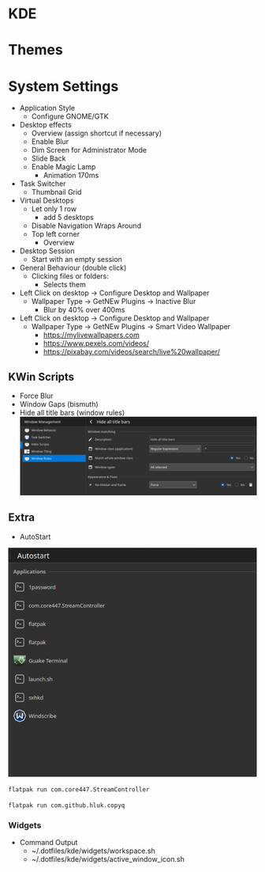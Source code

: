 # KDE

# Themes

# System Settings

- Application Style
  - Configure GNOME/GTK
- Desktop effects
  - Overview (assign shortcut if necessary)
  - Enable Blur
  - Dim Screen for Administrator Mode
  - Slide Back
  - Enable Magic Lamp
    - Animation 170ms
  <!-- - Enable Wobby Windows -->
    <!-- - Uncheck Wobbly when resizing. -->
- Task Switcher
  - Thumbnail Grid
- Virtual Desktops
  - Let only 1 row
    - add 5 desktops
  - Disable Navigation Wraps Around
  - Top left corner
    - Overview
- Desktop Session
  - Start with an empty session
- General Behaviour (double click)
  - Clicking files or folders:
    - Selects them
- Left Click on desktop -> Configure Desktop and Wallpaper
  - Wallpaper Type -> GetNEw Plugins -> Inactive Blur
    - Blur by 40% over 400ms
- Left Click on desktop -> Configure Desktop and Wallpaper
  - Wallpaper Type -> GetNEw Plugins -> Smart Video Wallpaper
    - <https://mylivewallpapers.com>
    - <https://www.pexels.com/videos/>
    - <https://pixabay.com/videos/search/live%20wallpaper/>

## KWin Scripts

- Force Blur
- Window Gaps (bismuth)
- Hide all title bars (window rules)
  ![alt text](../../assets/hide-all-titleBars.png)

## Extra

- AutoStart

![alt text](../../assets/autostartkde.png)

```
flatpak run com.core447.StreamController

flatpak run com.github.hluk.copyq
```

### Widgets

- Command Output
  - ~/.dotfiles/kde/widgets/workspace.sh
  - ~/.dotfiles/kde/widgets/active_window_icon.sh

